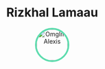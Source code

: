 <h1 align="center">Rizkhal Lamaau</h1>

<p align="center">
  <a href="https://github.com/rizkhal" target="_blank" rel="noopener noreferrer" ">
    <img src="https://avatars.githubusercontent.com/u/24653114?v=4" height="72px"  style="border-radius: 100%; overflow: hidden; border: 4px solid #5EDCAE" alt="OmgImAlexis">
  </a>
</p>
